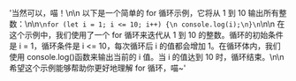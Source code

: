 '当然可以，喵！\n\n 以下是一个简单的 for 循环示例，它将从 1 到 10 输出所有整数：\n\n`\nfor (let i = 1; i <= 10; i++) {\n console.log(i);\n}\n`\n\n 在这个示例中，我们使用了一个 for 循环来迭代从 1 到 10 的整数。循环的初始条件是 i = 1，循环条件是 i <= 10，每次循环后 i 的值都会增加 1。在循环体内，我们使用 console.log()函数来输出当前的 i 值。当 i 的值达到 10 时，循环结束。\n\n 希望这个示例能够帮助你更好地理解 for 循环，喵~'
